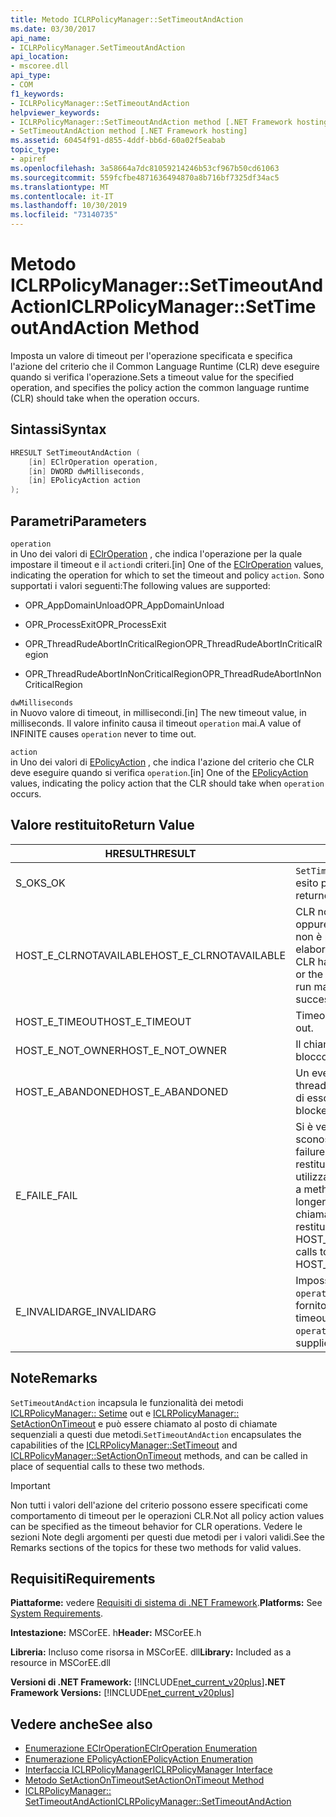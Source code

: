 ```yaml
---
title: Metodo ICLRPolicyManager::SetTimeoutAndAction
ms.date: 03/30/2017
api_name:
- ICLRPolicyManager.SetTimeoutAndAction
api_location:
- mscoree.dll
api_type:
- COM
f1_keywords:
- ICLRPolicyManager::SetTimeoutAndAction
helpviewer_keywords:
- ICLRPolicyManager::SetTimeoutAndAction method [.NET Framework hosting]
- SetTimeoutAndAction method [.NET Framework hosting]
ms.assetid: 60454f91-d855-4ddf-bb6d-60a02f5eabab
topic_type:
- apiref
ms.openlocfilehash: 3a58664a7dc81059214246b53cf967b50cd61063
ms.sourcegitcommit: 559fcfbe4871636494870a8b716bf7325df34ac5
ms.translationtype: MT
ms.contentlocale: it-IT
ms.lasthandoff: 10/30/2019
ms.locfileid: "73140735"
---
```

# <a name="iclrpolicymanagersettimeoutandaction-method"></a><span data-ttu-id="41db5-102">Metodo ICLRPolicyManager::SetTimeoutAndAction</span><span class="sxs-lookup"><span data-stu-id="41db5-102">ICLRPolicyManager::SetTimeoutAndAction Method</span></span>
<span data-ttu-id="41db5-103">Imposta un valore di timeout per l'operazione specificata e specifica l'azione del criterio che il Common Language Runtime (CLR) deve eseguire quando si verifica l'operazione.</span><span class="sxs-lookup"><span data-stu-id="41db5-103">Sets a timeout value for the specified operation, and specifies the policy action the common language runtime (CLR) should take when the operation occurs.</span></span>  
  
## <a name="syntax"></a><span data-ttu-id="41db5-104">Sintassi</span><span class="sxs-lookup"><span data-stu-id="41db5-104">Syntax</span></span>  
  
```cpp  
HRESULT SetTimeoutAndAction (  
    [in] EClrOperation operation,  
    [in] DWORD dwMilliseconds,  
    [in] EPolicyAction action  
);  
```  
  
## <a name="parameters"></a><span data-ttu-id="41db5-105">Parametri</span><span class="sxs-lookup"><span data-stu-id="41db5-105">Parameters</span></span>  
 `operation`  
 <span data-ttu-id="41db5-106">in Uno dei valori di [EClrOperation](../../../../docs/framework/unmanaged-api/hosting/eclroperation-enumeration.md) , che indica l'operazione per la quale impostare il timeout e il `action`di criteri.</span><span class="sxs-lookup"><span data-stu-id="41db5-106">[in] One of the [EClrOperation](../../../../docs/framework/unmanaged-api/hosting/eclroperation-enumeration.md) values, indicating the operation for which to set the timeout and policy `action`.</span></span> <span data-ttu-id="41db5-107">Sono supportati i valori seguenti:</span><span class="sxs-lookup"><span data-stu-id="41db5-107">The following values are supported:</span></span>  
  
- <span data-ttu-id="41db5-108">OPR_AppDomainUnload</span><span class="sxs-lookup"><span data-stu-id="41db5-108">OPR_AppDomainUnload</span></span>  
  
- <span data-ttu-id="41db5-109">OPR_ProcessExit</span><span class="sxs-lookup"><span data-stu-id="41db5-109">OPR_ProcessExit</span></span>  
  
- <span data-ttu-id="41db5-110">OPR_ThreadRudeAbortInCriticalRegion</span><span class="sxs-lookup"><span data-stu-id="41db5-110">OPR_ThreadRudeAbortInCriticalRegion</span></span>  
  
- <span data-ttu-id="41db5-111">OPR_ThreadRudeAbortInNonCriticalRegion</span><span class="sxs-lookup"><span data-stu-id="41db5-111">OPR_ThreadRudeAbortInNonCriticalRegion</span></span>  
  
 `dwMilliseconds`  
 <span data-ttu-id="41db5-112">in Nuovo valore di timeout, in millisecondi.</span><span class="sxs-lookup"><span data-stu-id="41db5-112">[in] The new timeout value, in milliseconds.</span></span> <span data-ttu-id="41db5-113">Il valore infinito causa il timeout `operation` mai.</span><span class="sxs-lookup"><span data-stu-id="41db5-113">A value of INFINITE causes `operation` never to time out.</span></span>  
  
 `action`  
 <span data-ttu-id="41db5-114">in Uno dei valori di [EPolicyAction](../../../../docs/framework/unmanaged-api/hosting/epolicyaction-enumeration.md) , che indica l'azione del criterio che CLR deve eseguire quando si verifica `operation`.</span><span class="sxs-lookup"><span data-stu-id="41db5-114">[in] One of the [EPolicyAction](../../../../docs/framework/unmanaged-api/hosting/epolicyaction-enumeration.md) values, indicating the policy action that the CLR should take when `operation` occurs.</span></span>  
  
## <a name="return-value"></a><span data-ttu-id="41db5-115">Valore restituito</span><span class="sxs-lookup"><span data-stu-id="41db5-115">Return Value</span></span>  
  
|<span data-ttu-id="41db5-116">HRESULT</span><span class="sxs-lookup"><span data-stu-id="41db5-116">HRESULT</span></span>|<span data-ttu-id="41db5-117">Descrizione</span><span class="sxs-lookup"><span data-stu-id="41db5-117">Description</span></span>|  
|-------------|-----------------|  
|<span data-ttu-id="41db5-118">S_OK</span><span class="sxs-lookup"><span data-stu-id="41db5-118">S_OK</span></span>|<span data-ttu-id="41db5-119">`SetTimeoutAndAction` ha restituito un esito positivo.</span><span class="sxs-lookup"><span data-stu-id="41db5-119">`SetTimeoutAndAction` returned successfully.</span></span>|  
|<span data-ttu-id="41db5-120">HOST_E_CLRNOTAVAILABLE</span><span class="sxs-lookup"><span data-stu-id="41db5-120">HOST_E_CLRNOTAVAILABLE</span></span>|<span data-ttu-id="41db5-121">CLR non è stato caricato in un processo oppure CLR si trova in uno stato in cui non è possibile eseguire codice gestito o elaborare la chiamata correttamente.</span><span class="sxs-lookup"><span data-stu-id="41db5-121">The CLR has not been loaded into a process, or the CLR is in a state in which it cannot run managed code or process the call successfully.</span></span>|  
|<span data-ttu-id="41db5-122">HOST_E_TIMEOUT</span><span class="sxs-lookup"><span data-stu-id="41db5-122">HOST_E_TIMEOUT</span></span>|<span data-ttu-id="41db5-123">Timeout della chiamata.</span><span class="sxs-lookup"><span data-stu-id="41db5-123">The call timed out.</span></span>|  
|<span data-ttu-id="41db5-124">HOST_E_NOT_OWNER</span><span class="sxs-lookup"><span data-stu-id="41db5-124">HOST_E_NOT_OWNER</span></span>|<span data-ttu-id="41db5-125">Il chiamante non è il proprietario del blocco.</span><span class="sxs-lookup"><span data-stu-id="41db5-125">The caller does not own the lock.</span></span>|  
|<span data-ttu-id="41db5-126">HOST_E_ABANDONED</span><span class="sxs-lookup"><span data-stu-id="41db5-126">HOST_E_ABANDONED</span></span>|<span data-ttu-id="41db5-127">Un evento è stato annullato mentre un thread bloccato o Fiber era in attesa su di esso.</span><span class="sxs-lookup"><span data-stu-id="41db5-127">An event was canceled while a blocked thread or fiber was waiting on it.</span></span>|  
|<span data-ttu-id="41db5-128">E_FAIL</span><span class="sxs-lookup"><span data-stu-id="41db5-128">E_FAIL</span></span>|<span data-ttu-id="41db5-129">Si è verificato un errore irreversibile sconosciuto.</span><span class="sxs-lookup"><span data-stu-id="41db5-129">An unknown catastrophic failure occurred.</span></span> <span data-ttu-id="41db5-130">Dopo che un metodo restituisce E_FAIL, CLR non è più utilizzabile all'interno del processo.</span><span class="sxs-lookup"><span data-stu-id="41db5-130">After a method returns E_FAIL, the CLR is no longer usable within the process.</span></span> <span data-ttu-id="41db5-131">Le chiamate successive ai metodi di hosting restituiscono HOST_E_CLRNOTAVAILABLE.</span><span class="sxs-lookup"><span data-stu-id="41db5-131">Subsequent calls to hosting methods return HOST_E_CLRNOTAVAILABLE.</span></span>|  
|<span data-ttu-id="41db5-132">E_INVALIDARG</span><span class="sxs-lookup"><span data-stu-id="41db5-132">E_INVALIDARG</span></span>|<span data-ttu-id="41db5-133">Impossibile impostare un timeout per la `operation`specificata oppure è stato fornito un valore non valido per `action`.</span><span class="sxs-lookup"><span data-stu-id="41db5-133">A timeout cannot be set for the specified `operation`, or an invalid value was supplied for `action`.</span></span>|  
  
## <a name="remarks"></a><span data-ttu-id="41db5-134">Note</span><span class="sxs-lookup"><span data-stu-id="41db5-134">Remarks</span></span>  
 <span data-ttu-id="41db5-135">`SetTimeoutAndAction` incapsula le funzionalità dei metodi [ICLRPolicyManager:: Setime](../../../../docs/framework/unmanaged-api/hosting/iclrpolicymanager-settimeout-method.md) out e [ICLRPolicyManager:: SetActionOnTimeout](../../../../docs/framework/unmanaged-api/hosting/iclrpolicymanager-setactionontimeout-method.md) e può essere chiamato al posto di chiamate sequenziali a questi due metodi.</span><span class="sxs-lookup"><span data-stu-id="41db5-135">`SetTimeoutAndAction` encapsulates the capabilities of the [ICLRPolicyManager::SetTimeout](../../../../docs/framework/unmanaged-api/hosting/iclrpolicymanager-settimeout-method.md) and [ICLRPolicyManager::SetActionOnTimeout](../../../../docs/framework/unmanaged-api/hosting/iclrpolicymanager-setactionontimeout-method.md) methods, and can be called in place of sequential calls to these two methods.</span></span>  
  
> [!IMPORTANT]
> <span data-ttu-id="41db5-136">Non tutti i valori dell'azione del criterio possono essere specificati come comportamento di timeout per le operazioni CLR.</span><span class="sxs-lookup"><span data-stu-id="41db5-136">Not all policy action values can be specified as the timeout behavior for CLR operations.</span></span> <span data-ttu-id="41db5-137">Vedere le sezioni Note degli argomenti per questi due metodi per i valori validi.</span><span class="sxs-lookup"><span data-stu-id="41db5-137">See the Remarks sections of the topics for these two methods for valid values.</span></span>  
  
## <a name="requirements"></a><span data-ttu-id="41db5-138">Requisiti</span><span class="sxs-lookup"><span data-stu-id="41db5-138">Requirements</span></span>  
 <span data-ttu-id="41db5-139">**Piattaforme:** vedere [Requisiti di sistema di .NET Framework](../../../../docs/framework/get-started/system-requirements.md).</span><span class="sxs-lookup"><span data-stu-id="41db5-139">**Platforms:** See [System Requirements](../../../../docs/framework/get-started/system-requirements.md).</span></span>  
  
 <span data-ttu-id="41db5-140">**Intestazione:** MSCorEE. h</span><span class="sxs-lookup"><span data-stu-id="41db5-140">**Header:** MSCorEE.h</span></span>  
  
 <span data-ttu-id="41db5-141">**Libreria:** Incluso come risorsa in MSCorEE. dll</span><span class="sxs-lookup"><span data-stu-id="41db5-141">**Library:** Included as a resource in MSCorEE.dll</span></span>  
  
 <span data-ttu-id="41db5-142">**Versioni di .NET Framework:** [!INCLUDE[net_current_v20plus](../../../../includes/net-current-v20plus-md.md)]</span><span class="sxs-lookup"><span data-stu-id="41db5-142">**.NET Framework Versions:** [!INCLUDE[net_current_v20plus](../../../../includes/net-current-v20plus-md.md)]</span></span>  
  
## <a name="see-also"></a><span data-ttu-id="41db5-143">Vedere anche</span><span class="sxs-lookup"><span data-stu-id="41db5-143">See also</span></span>

- [<span data-ttu-id="41db5-144">Enumerazione EClrOperation</span><span class="sxs-lookup"><span data-stu-id="41db5-144">EClrOperation Enumeration</span></span>](../../../../docs/framework/unmanaged-api/hosting/eclroperation-enumeration.md)
- [<span data-ttu-id="41db5-145">Enumerazione EPolicyAction</span><span class="sxs-lookup"><span data-stu-id="41db5-145">EPolicyAction Enumeration</span></span>](../../../../docs/framework/unmanaged-api/hosting/epolicyaction-enumeration.md)
- [<span data-ttu-id="41db5-146">Interfaccia ICLRPolicyManager</span><span class="sxs-lookup"><span data-stu-id="41db5-146">ICLRPolicyManager Interface</span></span>](../../../../docs/framework/unmanaged-api/hosting/iclrpolicymanager-interface.md)
- [<span data-ttu-id="41db5-147">Metodo SetActionOnTimeout</span><span class="sxs-lookup"><span data-stu-id="41db5-147">SetActionOnTimeout Method</span></span>](../../../../docs/framework/unmanaged-api/hosting/iclrpolicymanager-setactionontimeout-method.md)
- [<span data-ttu-id="41db5-148">ICLRPolicyManager:: SetTimeoutAndAction</span><span class="sxs-lookup"><span data-stu-id="41db5-148">ICLRPolicyManager::SetTimeoutAndAction</span></span>](../../../../docs/framework/unmanaged-api/hosting/iclrpolicymanager-settimeoutandaction-method.md)
